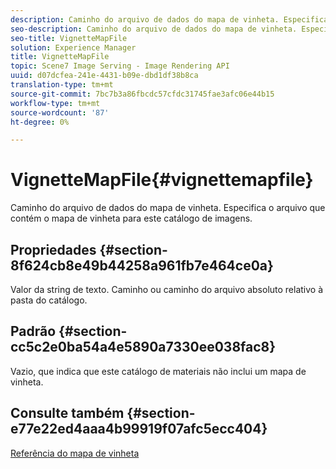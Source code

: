 ```yaml
---
description: Caminho do arquivo de dados do mapa de vinheta. Especifica o arquivo que contém o mapa de vinheta para este catálogo de imagens.
seo-description: Caminho do arquivo de dados do mapa de vinheta. Especifica o arquivo que contém o mapa de vinheta para este catálogo de imagens.
seo-title: VignetteMapFile
solution: Experience Manager
title: VignetteMapFile
topic: Scene7 Image Serving - Image Rendering API
uuid: d07dcfea-241e-4431-b09e-dbd1df38b8ca
translation-type: tm+mt
source-git-commit: 7bc7b3a86fbcdc57cfdc31745fae3afc06e44b15
workflow-type: tm+mt
source-wordcount: '87'
ht-degree: 0%

---
```



# VignetteMapFile{#vignettemapfile}

Caminho do arquivo de dados do mapa de vinheta. Especifica o arquivo que contém o mapa de vinheta para este catálogo de imagens.

## Propriedades {#section-8f624cb8e49b44258a961fb7e464ce0a}

Valor da string de texto. Caminho ou caminho do arquivo absoluto relativo à pasta do catálogo.

## Padrão {#section-cc5c2e0ba54a4e5890a7330ee038fac8}

Vazio, que indica que este catálogo de materiais não inclui um mapa de vinheta.

## Consulte também {#section-e77e22ed4aaa4b99919f07afc5ecc404}

[Referência do mapa de vinheta](../../../../../ir-api/material-cat/image-rendering-api-ref/c-ir-material-catalog/c-ir-vignette-map-reference/c-ir-vignette-map-reference.md#concept-f9486269f2b04d4cb6750f3af7bf0eb7)
